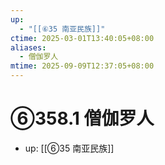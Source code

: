 ```yaml
---
up:
  - "[[⑥35 南亚民族]]"
ctime: 2025-03-01T13:40:05+08:00
aliases:
  - 僧伽罗人
mtime: 2025-09-09T12:37:05+08:00
---
```


# ⑥358.1 僧伽罗人

- up: [[⑥35 南亚民族]]

